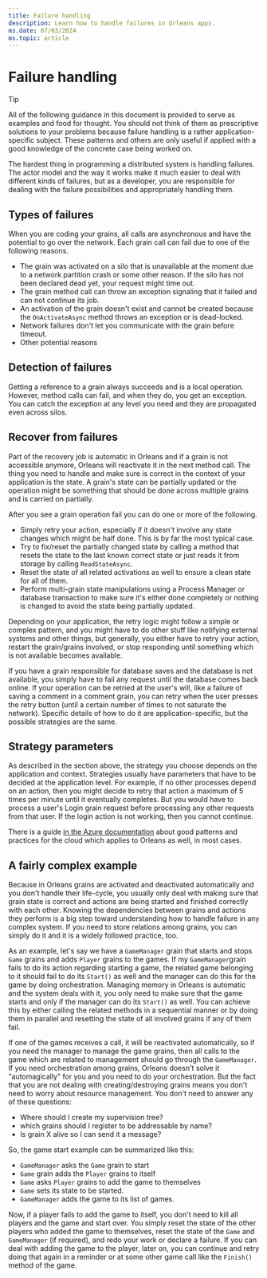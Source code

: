 ```yaml
---
title: Failure handling
description: Learn how to handle failures in Orleans apps.
ms.date: 07/03/2024
ms.topic: article
---
```


# Failure handling

> [!TIP]
> All of the following guidance in this document is provided to serve as examples and food for thought. You should not think of them as prescriptive solutions to your problems because failure handling is a rather application-specific subject. These patterns and others are only useful if applied with a good knowledge of the concrete case being worked on.

The hardest thing in programming a distributed system is handling failures. The actor model and the way it works make it much easier to deal with different kinds of failures, but as a developer, you are responsible for dealing with the failure possibilities and appropriately handling them.

## Types of failures

When you are coding your grains, all calls are asynchronous and have the potential to go over the network.
Each grain call can fail due to one of the following reasons.

- The grain was activated on a silo that is unavailable at the moment due to a network partition crash or some other reason. If the silo has not been declared dead yet, your request might time out.
- The grain method call can throw an exception signaling that it failed and can not continue its job.
- An activation of the grain doesn't exist and cannot be created because the `OnActivateAsync` method throws an exception or is dead-locked.
- Network failures don't let you communicate with the grain before timeout.
- Other potential reasons

## Detection of failures

Getting a reference to a grain always succeeds and is a local operation.
However, method calls can fail, and when they do, you get an exception.
You can catch the exception at any level you need and they are propagated even across silos.

## Recover from failures

Part of the recovery job is automatic in Orleans and if a grain is not accessible anymore, Orleans will reactivate it in the next method call.
The thing you need to handle and make sure is correct in the context of your application is the state.
A grain's state can be partially updated or the operation might be something that should be done across multiple grains and is carried on partially.

After you see a grain operation fail you can do one or more of the following.

- Simply retry your action, especially if it doesn't involve any state changes which might be half done.
This is by far the most typical case.
- Try to fix/reset the partially changed state by calling a method that resets the state to the last known correct state or just reads it from storage by calling `ReadStateAsync`.
- Reset the state of all related activations as well to ensure a clean state for all of them.
- Perform multi-grain state manipulations using a Process Manager or database transaction to make sure it's either done completely or nothing is changed to avoid the state being partially updated.

Depending on your application, the retry logic might follow a simple or complex pattern, and you might have to do other stuff like notifying external systems and other things, but generally, you either have to retry your action, restart the grain/grains involved, or stop responding until something which is not available becomes available.

If you have a grain responsible for database saves and the database is not available, you simply have to fail any request until the database comes back online. If your operation can be retried at the user's will, like a failure of saving a comment in a comment grain, you can retry when the user presses the retry button (until a certain number of times to not saturate the network). Specific details of how to do it are application-specific, but the possible strategies are the same.

## Strategy parameters

As described in the section above, the strategy you choose depends on the application and context.
Strategies usually have parameters that have to be decided at the application level.
For example, if no other processes depend on an action, then you might decide to retry that action a maximum of 5 times per minute until it eventually completes. But you would have to process a user's Login grain request before processing any other requests from that user.
If the login action is not working, then you cannot continue.

There is a guide [in the Azure documentation](/azure/architecture/patterns) about good patterns and practices for the cloud which applies to Orleans as well, in most cases.

## A fairly complex example

Because in Orleans grains are activated and deactivated automatically and you don't handle their life-cycle, you usually only deal with making sure that grain state is correct and actions are being started and finished correctly with each other. Knowing the dependencies between grains and actions they perform is a big step toward understanding how to handle failure in any complex system.
If you need to store relations among grains, you can simply do it and it is a widely followed practice, too.

As an example, let's say we have a `GameManager` grain that starts and stops `Game` grains and adds `Player` grains to the games. If my `GameManager`grain fails to do its action regarding starting a game, the related game belonging to it should fail to do its `Start()` as well and the manager can do this for the game by doing orchestration. Managing memory in Orleans is automatic and the system deals with it, you only need to make sure that the game starts and only if the manager can do its `Start()` as well. You can achieve this by either calling the related methods in a sequential manner or by doing them in parallel and resetting the state of all involved grains if any of them fail.

If one of the games receives a call, it will be reactivated automatically, so if you need the manager to manage the game grains, then all calls to the game which are related to management should go through the `GameManager`. If you need orchestration among grains, Orleans doesn't solve it "automagically" for you and you need to do your orchestration. But the fact that you are not dealing with creating/destroying grains means you don't need to worry about resource management.
You don't need to answer any of these questions:

- Where should I create my supervision tree?
- which grains should I register to be addressable by name?
- Is grain X alive so I can send it a message?

So, the game start example can be summarized like this:

- `GameManager` asks the `Game` grain to start
- `Game` grain adds the `Player` grains to itself
- `Game` asks `Player` grains to add the game to themselves
- `Game` sets its state to be started.
- `GameManager` adds the game to its list of games.

Now, if a player fails to add the game to itself, you don't need to kill all players and the game and start over. You simply reset the state of the other players who added the game to themselves, reset the state of the `Game` and `GameManager` (if required), and redo your work or declare a failure. If you can deal with adding the game to the player, later on, you can continue and retry doing that again in a reminder or at some other game call like the `Finish()` method of the game.
